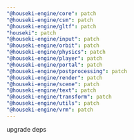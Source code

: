 ```yaml
---
"@houseki-engine/core": patch
"@houseki-engine/csm": patch
"@houseki-engine/gltf": patch
"houseki": patch
"@houseki-engine/input": patch
"@houseki-engine/orbit": patch
"@houseki-engine/physics": patch
"@houseki-engine/player": patch
"@houseki-engine/portal": patch
"@houseki-engine/postprocessing": patch
"@houseki-engine/render": patch
"@houseki-engine/scene": patch
"@houseki-engine/text": patch
"@houseki-engine/transform": patch
"@houseki-engine/utils": patch
"@houseki-engine/vrm": patch
---
```


upgrade deps
